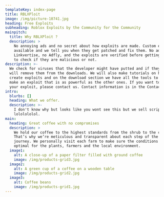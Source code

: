 ```yaml
---
templateKey: index-page
title: RBLXPloit
image: /img/picture-10741.jpg
heading: Free Exploits
subheading: Roblox Exploits by the Community for the Community
mainpitch:
  title: Why RBLXPloit ?
  description: >
    No annoying ads and no secret about how exploits are made. Custom exploits
    available and we tell you when they get patched and fix them. No adware, no
    Linkvertise, no Adfly, and the exploits are verified before getting released
    to check if they are malicious or not.
description: >-
  We check for viruses that the developer might have putted and if they did we
  will remove them from the downloads. We will also make tutorials on how to
  create exploits and on the download section we have all the tools to help you
  make an exploit that is as powerful as the other ones. If you want to publish
  your exploit, please contact us. Contact information is in the Contact page.
intro:
  blurbs: []
  heading: What we offer.
  description: >-
    I don't know why but looks like you wont see this but we sell scripts
    lololololol.
main:
  heading: Great coffee with no compromises
  description: >
    We hold our coffee to the highest standards from the shrub to the cup.
    That’s why we’re meticulous and transparent about each step of the coffee’s
    journey. We personally visit each farm to make sure the conditions are
    optimal for the plants, farmers and the local environment.
  image1:
    alt: A close-up of a paper filter filled with ground coffee
    image: /img/products-grid3.jpg
  image2:
    alt: A green cup of a coffee on a wooden table
    image: /img/products-grid2.jpg
  image3:
    alt: Coffee beans
    image: /img/products-grid1.jpg
---
```

